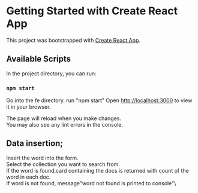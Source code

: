 # Getting Started with Create React App

This project was bootstrapped with [Create React App](https://github.com/facebook/create-react-app).

## Available Scripts

In the project directory, you can run:

### `npm start`
Go into the fe directory.
run "npm start"
Open [http://localhost:3000](http://localhost:3000) to view it in your browser.

The page will reload when you make changes.\
You may also see any lint errors in the console.
## Data insertion;

Insert the word into the form.\
Select the collection you want to search from.\
If the word is found,card containing the docs is returned with count of the word in each doc.\
If word is not found, message"word not found is printed to console"\
